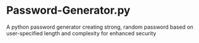 # Password-Generator.py
A python password generator creating strong, random password based on user-specified length and complexity for enhanced security
